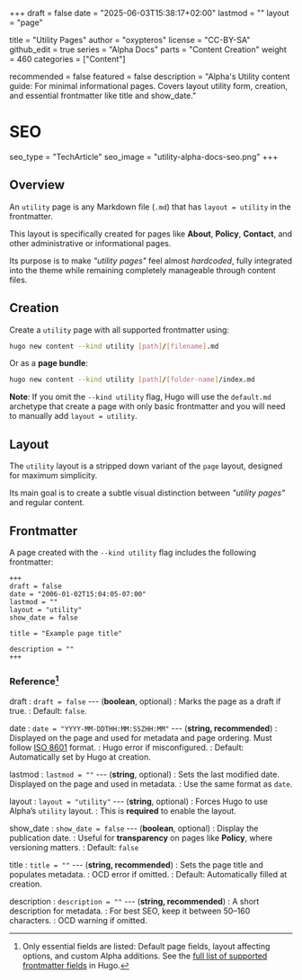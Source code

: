 +++
draft = false
date = "2025-06-03T15:38:17+02:00"
lastmod = ""
layout = "page"

title = "Utility Pages"
author = "oxypteros"
license = "CC-BY-SA"
github_edit = true
series = "Alpha Docs"
  parts = "Content Creation"
  weight = 460
categories = ["Content"]

recommended = false
featured = false
description = "Alpha's Utility content guide: For minimal informational pages. Covers layout utility form, creation, and essential frontmatter like title and show_date."
# SEO
seo_type = "TechArticle"
seo_image = "utility-alpha-docs-seo.png"
+++
## Overview
An `utility` page is any Markdown file (`.md`) that has `layout = utility` in the frontmatter.

This layout is specifically created for pages like **About**, **Policy**, **Contact**, and other administrative or informational pages.

Its purpose is to make *"utility pages"* feel almost *hardcoded*, fully integrated into the theme while remaining completely manageable through content files.

## Creation
Create a `utility` page with all supported frontmatter using:
```bash
hugo new content --kind utility [path]/[filename].md
```
Or as a **page bundle**:
```bash
hugo new content --kind utility [path]/[folder-name]/index.md
```
**Note**: If you omit the `--kind utility` flag, Hugo will use the `default.md` archetype that create a page with only basic frontmatter and you will need to manually add `layout = utility`.

## Layout
The `utility` layout is a stripped down variant of the `page` layout, designed for maximum simplicity.

Its main goal is to create a subtle visual distinction between *"utility pages"* and regular content.

## Frontmatter
A page created with the `--kind utility` flag includes the following frontmatter:
```
+++
draft = false
date = "2006-01-02T15:04:05-07:00"
lastmod = ""
layout = "utility"
show_date = false

title = "Example page title"

description = ""
+++
```
### Reference[^1]
draft 
: `draft = false` --- (**boolean**, optional)
: Marks the page as a draft if true.
: Default: `false`.

date
: `date = "YYYY-MM-DDTHH:MM:SSZHH:MM"` --- (**string, recommended**)
: Displayed on the page and used for metadata and page ordering. Must follow [ISO 8601](https://en.wikipedia.org/wiki/ISO_8601) format.
: Hugo error if misconfigured.
: Default: Automatically set by Hugo at creation. 

lastmod 
: `lastmod = ""` --- (**string**, optional)
: Sets the last modified date. Displayed on the page and used in metadata. 
: Use the same format as `date`.

layout 
: `layout = "utility"` --- (**string**, optional)
: Forces Hugo to use Alpha’s `utility` layout.
: This is **required** to enable the layout.

show_date
: `show_date = false` --- (**boolean**, optional)
: Display the publication date.
: Useful for **transparency** on pages like **Policy**, where versioning matters.
: Default: `false`

title 
: `title = ""` --- (**string, recommended**)
: Sets the page title and populates metadata.
: OCD error if omitted.
: Default: Automatically filled at creation.

description 
: `description = ""` --- (**string, recommended**)
: A short description for metadata.
: For best SEO, keep it between 50–160 characters.
: OCD warning if omitted.


[^1]: Only essential fields are listed: Default page fields, layout affecting options, and custom Alpha additions. See the [full list of supported frontmatter fields](https://gohugo.io/content-management/front-matter/#fields) in Hugo.